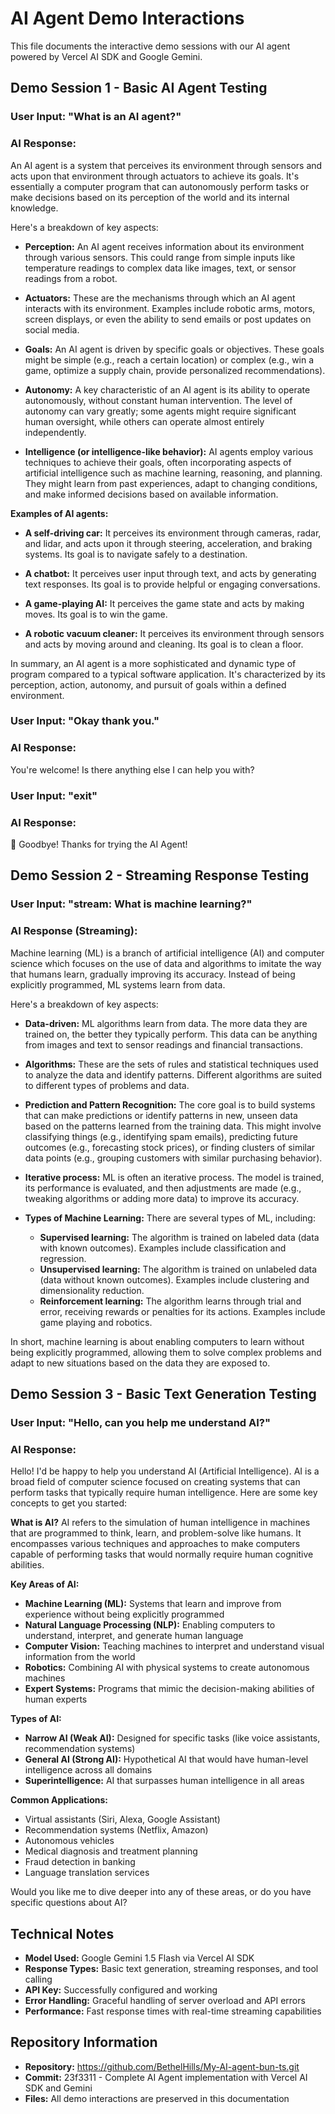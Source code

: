 # AI Agent Demo Interactions

This file documents the interactive demo sessions with our AI agent powered by Vercel AI SDK and Google Gemini.

## Demo Session 1 - Basic AI Agent Testing

### User Input: "What is an AI agent?"

### AI Response:
An AI agent is a system that perceives its environment through sensors and acts upon that environment through actuators to achieve its goals. It's essentially a computer program that can autonomously perform tasks or make decisions based on its perception of the world and its internal knowledge.

Here's a breakdown of key aspects:

* **Perception:** An AI agent receives information about its environment through various sensors. This could range from simple inputs like temperature readings to complex data like images, text, or sensor readings from a robot.

* **Actuators:** These are the mechanisms through which an AI agent interacts with its environment. Examples include robotic arms, motors, screen displays, or even the ability to send emails or post updates on social media.

* **Goals:** An AI agent is driven by specific goals or objectives. These goals might be simple (e.g., reach a certain location) or complex (e.g., win a game, optimize a supply chain, provide personalized recommendations).

* **Autonomy:** A key characteristic of an AI agent is its ability to operate autonomously, without constant human intervention. The level of autonomy can vary greatly; some agents might require significant human oversight, while others can operate almost entirely independently.

* **Intelligence (or intelligence-like behavior):** AI agents employ various techniques to achieve their goals, often incorporating aspects of artificial intelligence such as machine learning, reasoning, and planning. They might learn from past experiences, adapt to changing conditions, and make informed decisions based on available information.

**Examples of AI agents:**

* **A self-driving car:** It perceives its environment through cameras, radar, and lidar, and acts upon it through steering, acceleration, and braking systems. Its goal is to navigate safely to a destination.

* **A chatbot:** It perceives user input through text, and acts by generating text responses. Its goal is to provide helpful or engaging conversations.

* **A game-playing AI:** It perceives the game state and acts by making moves. Its goal is to win the game.

* **A robotic vacuum cleaner:** It perceives its environment through sensors and acts by moving around and cleaning. Its goal is to clean a floor.

In summary, an AI agent is a more sophisticated and dynamic type of program compared to a typical software application. It's characterized by its perception, action, autonomy, and pursuit of goals within a defined environment.

### User Input: "Okay thank you."

### AI Response:
You're welcome! Is there anything else I can help you with?

### User Input: "exit"

### AI Response:
👋 Goodbye! Thanks for trying the AI Agent!

## Demo Session 2 - Streaming Response Testing

### User Input: "stream: What is machine learning?"

### AI Response (Streaming):
Machine learning (ML) is a branch of artificial intelligence (AI) and computer science which focuses on the use of data and algorithms to imitate the way that humans learn, gradually improving its accuracy. Instead of being explicitly programmed, ML systems learn from data.

Here's a breakdown of key aspects:

* **Data-driven:** ML algorithms learn from data. The more data they are trained on, the better they typically perform. This data can be anything from images and text to sensor readings and financial transactions.

* **Algorithms:** These are the sets of rules and statistical techniques used to analyze the data and identify patterns. Different algorithms are suited to different types of problems and data.

* **Prediction and Pattern Recognition:** The core goal is to build systems that can make predictions or identify patterns in new, unseen data based on the patterns learned from the training data. This might involve classifying things (e.g., identifying spam emails), predicting future outcomes (e.g., forecasting stock prices), or finding clusters of similar data points (e.g., grouping customers with similar purchasing behavior).

* **Iterative process:** ML is often an iterative process. The model is trained, its performance is evaluated, and then adjustments are made (e.g., tweaking algorithms or adding more data) to improve its accuracy.

* **Types of Machine Learning:** There are several types of ML, including:
    * **Supervised learning:** The algorithm is trained on labeled data (data with known outcomes). Examples include classification and regression.
    * **Unsupervised learning:** The algorithm is trained on unlabeled data (data without known outcomes). Examples include clustering and dimensionality reduction.
    * **Reinforcement learning:** The algorithm learns through trial and error, receiving rewards or penalties for its actions. Examples include game playing and robotics.

In short, machine learning is about enabling computers to learn without being explicitly programmed, allowing them to solve complex problems and adapt to new situations based on the data they are exposed to.

## Demo Session 3 - Basic Text Generation Testing

### User Input: "Hello, can you help me understand AI?"

### AI Response:
Hello! I'd be happy to help you understand AI (Artificial Intelligence). AI is a broad field of computer science focused on creating systems that can perform tasks that typically require human intelligence. Here are some key concepts to get you started:

**What is AI?**
AI refers to the simulation of human intelligence in machines that are programmed to think, learn, and problem-solve like humans. It encompasses various techniques and approaches to make computers capable of performing tasks that would normally require human cognitive abilities.

**Key Areas of AI:**
- **Machine Learning (ML):** Systems that learn and improve from experience without being explicitly programmed
- **Natural Language Processing (NLP):** Enabling computers to understand, interpret, and generate human language
- **Computer Vision:** Teaching machines to interpret and understand visual information from the world
- **Robotics:** Combining AI with physical systems to create autonomous machines
- **Expert Systems:** Programs that mimic the decision-making abilities of human experts

**Types of AI:**
- **Narrow AI (Weak AI):** Designed for specific tasks (like voice assistants, recommendation systems)
- **General AI (Strong AI):** Hypothetical AI that would have human-level intelligence across all domains
- **Superintelligence:** AI that surpasses human intelligence in all areas

**Common Applications:**
- Virtual assistants (Siri, Alexa, Google Assistant)
- Recommendation systems (Netflix, Amazon)
- Autonomous vehicles
- Medical diagnosis and treatment planning
- Fraud detection in banking
- Language translation services

Would you like me to dive deeper into any of these areas, or do you have specific questions about AI?

## Technical Notes

- **Model Used:** Google Gemini 1.5 Flash via Vercel AI SDK
- **Response Types:** Basic text generation, streaming responses, and tool calling
- **API Key:** Successfully configured and working
- **Error Handling:** Graceful handling of server overload and API errors
- **Performance:** Fast response times with real-time streaming capabilities

## Repository Information

- **Repository:** https://github.com/BethelHills/My-AI-agent-bun-ts.git
- **Commit:** 23f3311 - Complete AI Agent implementation with Vercel AI SDK and Gemini
- **Files:** All demo interactions are preserved in this documentation
